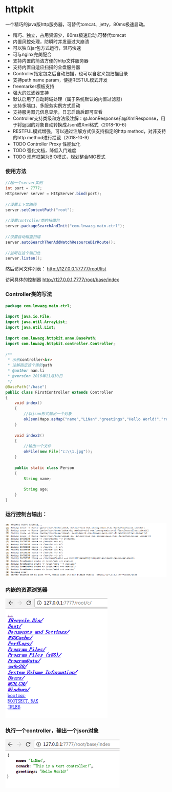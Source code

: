 # httpkit
一个精巧的java版http服务器，可替代tomcat、jetty，80ms极速启动。

- 精巧、独立，占用资源少，80ms极速启动,可替代tomcat
- 内置风控处理，防瞬时并发量过大崩溃
- 可以独立jar包方式运行，轻巧快速
- 可与nginx完美配合
- 支持内置的简洁方便的http文件服务器
- 支持内置自适应扫描的全盘服务器
- Controller指定包之后自动扫描，也可以自定义包扫描目录
- 支持path name param，便捷RESTUL模式开发
- freemarker模板支持
- 强大的过滤器支持
- 默认启用了自动跨域处理（属于系统默认的内置过滤器）
- 支持多端口、多服务实例方式启动   
- 支持服务器元信息显示，日志启动后即可查看
- Controller支持类级和方法级注解：@JsonResponse和@XmlResponse，用于将返回的对象自动转换成Json或Xml格式（2018-10-6）
- RESTFUL模式增强，可以通过注解方式仅支持指定的http method，对非支持的http method进行拦截（2018-10-9）
- TODO Controller Proxy 性能优化
- TODO 强化文档，降低入门难度
- TODO 现有框架为BIO模式，规划整合NIO模式

### 使用方法

```java
//起一个server实例
int port = 7777;
HttpServer server = HttpServer.bind(port);

//设置上下文路径
server.setContextPath("root");

//设置controller类的扫描包
server.packageSearchAndInit("com.lnwazg.main.ctrl");

//设置自动磁盘扫描
server.autoSearchThenAddWatchResourceDirRoute();

//监听在这个端口处
server.listen();
```

然后访问文件列表：
http://127.0.0.1:7777/root/list

访问具体的控制器
http://127.0.0.1:7777/root/base/index

### Controller类的写法
```java
package com.lnwazg.main.ctrl;

import java.io.File;
import java.util.ArrayList;
import java.util.List;

import com.lnwazg.httpkit.anno.BasePath;
import com.lnwazg.httpkit.controller.Controller;

/**
 * 示例controller<br>
 * 注解指定这个类的path
 * @author nan.li
 * @version 2016年11月30日
 */
@BasePath("/base")
public class FirstController extends Controller
{
    void index()
    {
        //以json形式输出一个对象
        okJson(Maps.asMap("name","LiNan","greetings","Hello World!","remark","This is a test controller!"));
    }

    void index2()
    {
        //输出一个文件
        okFile(new File("c:\\1.jpg"));
    }

    public static class Person
    {
        String name;

        String age;
    }
}

```

### 运行控制台输出：
![运行截图](screenshots/1.png)

### 内嵌的资源浏览器
![内嵌的资源浏览器](screenshots/2.png)

### 执行一个controller，输出一个json对象
![执行一个controller](screenshots/3.png)
